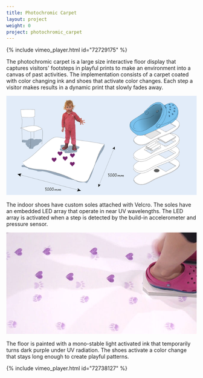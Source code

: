 ```yaml
---
title: Photochromic Carpet
layout: project
weight: 0
project: photochromic_carpet
---
```


{% include vimeo_player.html id="72729175" %}

The photochromic carpet is a large size interactive floor display that captures visitors' footsteps in playful prints to make an environment into a canvas of past activities. The implementation consists of a carpet coated with color changing ink and shoes that activate color changes. Each step a visitor makes results in a dynamic print that slowly fades away.

![Exhibition Concept](img/exhibition.png)

The indoor shoes have custom soles attached with Velcro. The soles have an embedded LED array that operate in near UV wavelengths. The LED array is activated when a step is detected by the build-in accelerometer and pressure sensor.

![Traces on the floor](img/prints.jpg)


The floor is painted with a mono-stable light activated ink that temporarily turns dark purple under UV radiation. The shoes activate a color change that stays long enough to create playful patterns.

{% include vimeo_player.html id="72738127" %}
